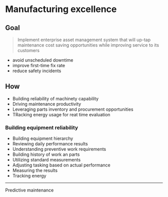 # Manufacturing excellence

## Goal
> Implement enterprise asset management system that will up-tap maintenance cost saving opportunities while improving service to its customers

- avoid unscheduled downtime
- improve first-time fix rate 
- reduce safety incidents

## How
- Building reliability of machinety capability
- Driving maintenance productivity
- Leveraging parts inventory and procurement opportunities
- TRacking energy usage for reat time evaluation

### Building equipment reliability
- Building equipment hierarchy
- Reviewing daily performance results
- Understanding preventive work requirements
- Building history of work an parts
- Utilizing standard measurements
- Adjusting tasking based on actual performance
- Measuring the results
- Tracking energy


<hr>
Predictive maintenance

